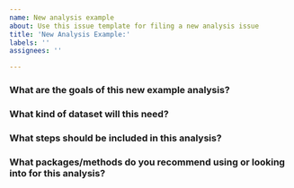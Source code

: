 ```yaml
---
name: New analysis example
about: Use this issue template for filing a new analysis issue
title: 'New Analysis Example:'
labels: ''
assignees: ''

---
```


### What are the goals of this new example analysis?

<!-- What should this new example show that's not currently shown in the existing samples -->
<!-- What was the background and context that lead to this new example? -->
<!-- Links to github comments or related issues are also helpful --> 

### What kind of dataset will this need?

<!-- Is there a particular species, sample size, experimental model, etc. that's needed -->

### What steps should be included in this analysis?

<!-- An outline of what steps should probably be taken would be nice if possible -->

### What packages/methods do you recommend using or looking into for this analysis?

<!-- Do you have helpful references and resources we should consult for creating this example? -->
